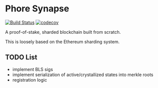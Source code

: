 # Phore Synapse

[![Build Status](https://travis-ci.com/phoreproject/synapse.svg?branch=master)](https://travis-ci.com/phoreproject/synapse) [![codecov](https://codecov.io/gh/phoreproject/synapse/branch/master/graph/badge.svg)](https://codecov.io/gh/phoreproject/synapse)

A proof-of-stake, sharded blockchain built from scratch.

This is loosely based on the Ethereum sharding system.

## TODO List

- implement BLS sigs
- implement serialization of active/crystallized states into merkle roots
- registration logic